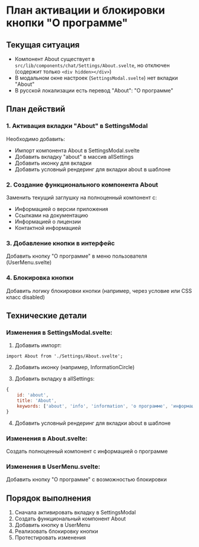 # План активации и блокировки кнопки "О программе"

## Текущая ситуация
- Компонент About существует в `src/lib/components/chat/Settings/About.svelte`, но отключен (содержит только `<div hidden></div>`)
- В модальном окне настроек (`SettingsModal.svelte`) нет вкладки "About"
- В русской локализации есть перевод "About": "О программе"

## План действий

### 1. Активация вкладки "About" в SettingsModal
Необходимо добавить:
- Импорт компонента About в SettingsModal.svelte
- Добавить вкладку "about" в массив allSettings
- Добавить иконку для вкладки
- Добавить условный рендеринг для вкладки about в шаблоне

### 2. Создание функционального компонента About
Заменить текущий заглушку на полноценный компонент с:
- Информацией о версии приложения
- Ссылками на документацию
- Информацией о лицензии
- Контактной информацией

### 3. Добавление кнопки в интерфейс
Добавить кнопку "О программе" в меню пользователя (UserMenu.svelte)

### 4. Блокировка кнопки
Добавить логику блокировки кнопки (например, через условие или CSS класс disabled)

## Технические детали

### Изменения в SettingsModal.svelte:
1. Добавить импорт:
```svelte
import About from './Settings/About.svelte';
```

2. Добавить иконку (например, InformationCircle)

3. Добавить вкладку в allSettings:
```javascript
{
    id: 'about',
    title: 'About',
    keywords: ['about', 'info', 'information', 'о программе', 'информация']
}
```

4. Добавить условный рендеринг для вкладки about в шаблоне

### Изменения в About.svelte:
Создать полноценный компонент с информацией о программе

### Изменения в UserMenu.svelte:
Добавить кнопку "О программе" с возможностью блокировки

## Порядок выполнения
1. Сначала активировать вкладку в SettingsModal
2. Создать функциональный компонент About
3. Добавить кнопку в UserMenu
4. Реализовать блокировку кнопки
5. Протестировать изменения